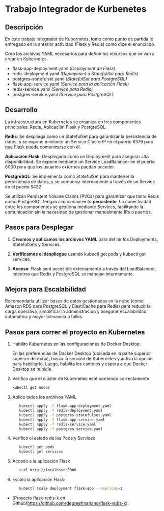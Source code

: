 # Trabajo Integrador de Kurbenetes

## Descripción
En este trabajo integrador de Kubernetes, tomo como punto de partida lo entregado en la anterior actividad (Flask y Redis) como dice el enunciado.

Creo los archivos YAML necesarios para definir los recursos que se van a crear en Kubernetes.

- flask-app-deployment.yaml *(Deployment de Flask)*
- redis-deployment.yaml *(Deployment o StatefulSet para Redis)*
- postgres-statefulset.yaml *(StatefulSet para PostgreSQL)*
- flask-app-service.yaml *(Service para la aplicación Flask)*
- redis-service.yaml *(Service para Redis)*
- postgres-service.yaml *(Service para PostgreSQL)*

## Desarrollo

La infraestructura en Kubernetes se organiza en tres componentes principales: Redis, Aplicación Flask y PostgreSQL.

**Redis**: Se despliega como un StatefulSet para garantizar la persistencia de datos, y se expone mediante un Service ClusterIP en el puerto 6379 para que Flask pueda comunicarse con él.

**Aplicación Flask**: Desplegada como un Deployment para asegurar alta disponibilidad. Se expone mediante un Service LoadBalancer en el puerto 8000 para que los usuarios externos puedan acceder.

**PostgreSQL**: Se implementa como StatefulSet para mantener la persistencia de datos, y se comunica internamente a través de un Service en el puerto 5432.

Se utilizan Persistent Volume Claims (PVCs) para garantizar que tanto Redis como PostgreSQL tengan almacenamiento **persistente**. La conectividad entre los componentes se gestiona mediante Services, facilitando la comunicación sin la necesidad de gestionar manualmente IPs o puertos.

## Pasos para Desplegar

1. **Creamos y aplicamos los archivos YAML** para definir los Deployments, StatefulSets y Services.

2. **Verificamos el despliegue** usando kubectl get pods y kubectl get services.

3. **Acceso**: Flask será accesible externamente a través del LoadBalancer, mientras que Redis y PostgreSQL se manejan internamente.

## Mejora para Escalabilidad
Recomendaría utilizar bases de datos gestionadas en la nube (como Amazon RDS para PostgreSQL y ElastiCache para Redis) para reducir la carga operativa, simplificar la administración y asegurar escalabilidad automática y mayor tolerancia a fallos.


## Pasos para correr el proyecto en Kubernetes

1. Habilito Kubernetes en las configuraciones de Docker Desktop.

   En las preferencias de Docker Desktop (ubicada en la parte superior superior derecha), busca la sección de Kubernetes y activa la opción para habilitarlo. Luego, habilita los cambios y espera a que Docker Desktop se reinicie.


2. Verifico que el clúster de Kubernetes esté corriendo correctamente

   ```bash
   kubectl get nodes
   ```

3. Aplico todos los archivos YAML

   ```bash
      kubectl apply -f flask-app-deployment.yaml
      kubectl apply -f redis-deployment.yaml
      kubectl apply -f postgres-statefulset.yaml   
      kubectl apply -f flask-app-service.yaml
      kubectl apply -f redis-service.yaml
      kubectl apply -f postgres-service.yaml
   ```

4. Verifico el estado de los Pods y Services

   ```bash
      kubectl get pods
      kubectl get services
   ```

5. Accedo a la aplicación Flask

   ```bash
      curl http://localhost:8000
   ```

6. Escalo la aplicación Flask:

   ```bash
      kubectl scale deployment flask-app --replicas=3
   ```
   
- [Proyecto flask-redis-k en Github(https://github.com/degreefmariano/flask-redis-k).
